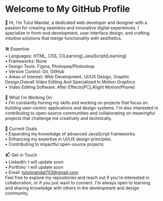 # Welcome to My GitHub Profile
👋 Hi, I'm Tutul Mandal, a dedicated web developer and designer with a passion for creating seamless and innovative digital experiences. I specialize in front-end development, user interface design, and crafting intuitive solutions that merge functionality with aesthetics.
<br>
<br>
🛠 Expertise
<br>
• Languages: HTML, CSS, C(Learning),JavaScript(Learning)
<br>
• Frameworks: None
<br>
• Design Tools: Figma, Photopea/Photoshop
<br>
• Version Control: Git, GitHub
<br>
• Areas of Interest: Web Development, UI/UX Design, Graphic Design,Overall Video Editing And Specialized In Motion Graphics
<br>
• Video Editing Software: After Effects(PC),Alight Motion(Phone)
<br>
<br>
🎯 What I’m Working On
<br>
• I’m constantly honing my skills and working on projects that focus on building user-centric applications and design systems. I'm also interested in contributing to open-source communities and collaborating on meaningful projects that challenge me creatively and technically.
<br>
<br>
🌱 Current Goals
<br>
• Expanding my knowledge of advanced JavaScript frameworks.
<br>
• Enhancing my expertise in UI/UX design principles.
<br>
• Contributing to impactful open-source projects.
<br>
<br>
📬 Get in Touch
<br>
• LinkedIn: I will update soon
<br>
• Portfolio: I will update soon
<br>
• Email: tutulmandal703@gmail.com
<br>
Feel free to explore my repositories and reach out if you're interested in collaboration, or if you just want to connect. I'm always open to learning and sharing knowledge with others in the development and design community.
